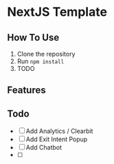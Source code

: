 # NextJS Template

## How To Use

1. Clone the repository
2. Run `npm install`
3. TODO

## Features

## Todo

- [ ] Add Analytics / Clearbit
- [ ] Add Exit Intent Popup
- [ ] Add Chatbot
- [ ]
